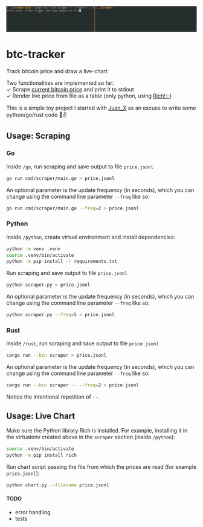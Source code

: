 <img src='./images/screencast.gif' width='800'>

# btc-tracker
Track bitcoin price and draw a live-chart

Two functionalities are implemented so far:  
✓ Scrape [current bitcoin price](https://coinbase.com) and print it to stdout  
✓ Render live price from file as a table (only python, using [Rich!✨](https://github.com/Textualize/rich))


This is a simple toy project I started with [Juan_X](https://github.com/JuanSeve) as an excuse to write some python/go/rust code 🧉✌️


## Usage: Scraping
### Go
Inside `/go`, run scraping and save output to file `price.jsonl`
```bash
go run cmd/scraper/main.go > price.jsonl
```

An optional parameter is the update frequency (in seconds), which you can change using the command line parameter `--freq` like so:
```bash
go run cmd/scraper/main.go --freq=2 > price.jsonl
```

### Python
Inside `/python`, create virtual environment and install dependencies:
```bash
python -m venv .venv
source .venv/bin/activate
python -m pip install -r requirements.txt
```
Run scraping and save output to file `price.jsonl`
```bash
python scraper.py > price.jsonl
```

An optional parameter is the update frequency (in seconds), which you can change using the command line parameter `--freq` like so:

```bash
python scraper.py --freq=5 > price.jsonl
```

### Rust
Inside `/rust`, run scraping and save output to file `price.jsonl`
```bash
cargo run --bin scraper > price.jsonl
```

An optional parameter is the update frequency (in seconds), which you can change using the command line parameter `--freq` like so:

```bash
cargo run --bin scraper -- --freq=2 > price.jsonl
```
Notice the intentional repetition of `--`.

## Usage: Live Chart
Make sure the Python library Rich is installed.
For example, installing it in the virtualenv created above in the `scraper` section (inside `/python`):
```bash
source .venv/bin/activate
python -m pip install rich
```
Run chart script passing the file from which the prices are read (for example `price.jsonl`):
```bash
python chart.py --filename price.jsonl
```

#### TODO
- error handling
- tests
